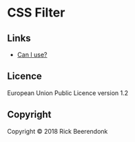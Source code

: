 # CSS Filter

## Links

* [Can I use?](http://caniuse.com/css-filters)

## Licence

European Union Public Licence version 1.2

## Copyright

Copyright © 2018 Rick Beerendonk
